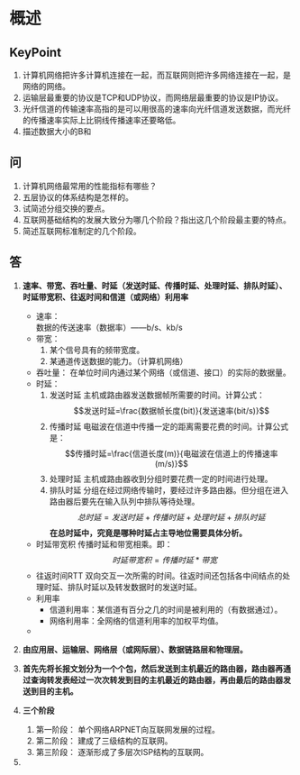 # 概述
## KeyPoint
1. 计算机网络把许多计算机连接在一起，而互联网则把许多网络连接在一起，是网络的网络。
2. 运输层最重要的协议是TCP和UDP协议，而网络层最重要的协议是IP协议。
3. 光纤信道的传输速率高指的是可以用很高的速率向光纤信道发送数据，而光纤的传播速率实际上比铜线传播速率还要略低。
4. 描述数据大小的B和
## 问
1. 计算机网络最常用的性能指标有哪些？  
2. 五层协议的体系结构是怎样的。
3. 试简述分组交换的要点。  
4. 互联网基础结构的发展大致分为哪几个阶段？指出这几个阶段最主要的特点。
5. 简述互联网标准制定的几个阶段。
## 答
1. **速率、带宽、吞吐量、时延（发送时延、传播时延、处理时延、排队时延）、时延带宽积、往返时间和信道（或网络）利用率**
    * 速率：  
        数据的传送速率（数据率）——b/s、kb/s  
    * 带宽：  
        1. 某个信号具有的频带宽度。
        2. 某通道传送数据的能力。（计算机网络）
    * 吞吐量：
        在单位时间内通过某个网络（或信道、接口）的实际的数据量。
    * 时延：
        1. 发送时延
            主机或路由器发送数据帧所需要的时间。计算公式：  
            $$发送时延=\frac{数据帧长度(bit)}{发送速率(bit/s)}$$
        2. 传播时延
            电磁波在信道中传播一定的距离需要花费的时间。计算公式是：  
            $$传播时延=\frac{信道长度(m)}{电磁波在信道上的传播速率(m/s)}$$
        3. 处理时延
            主机或路由器收到分组时要花费一定的时间进行处理。  
        4. 排队时延
            分组在经过网络传输时，要经过许多路由器。但分组在进入路由器后要先在输入队列中排队等待处理。 
        $$总时延 = 发送时延 + 传播时延 + 处理时延 + 排队时延$$ 
        **在总时延中，究竟是哪种时延占主导地位需要具体分析。**
    * 时延带宽积
        传播时延和带宽相乘。即：  
            $$时延带宽积 = 传播时延 * 带宽$$
    * 往返时间RTT
        双向交互一次所需的时间。往返时间还包括各中间结点的处理时延、排队时延以及转发数据时的发送时延。
    * 利用率
        * 信道利用率：某信道有百分之几的时间是被利用的（有数据通过）。
        * 网络利用率：全网络的信道利用率的加权平均值。
    * 

2. **由应用层、运输层、网络层（或网际层）、数据链路层和物理层。**
3. **首先先将长报文划分为一个个包，然后发送到主机最近的路由器，路由器再通过查询转发表经过一次次转发到目的主机最近的路由器，再由最后的路由器发送到目的主机。**
4. **三个阶段**
    1. 第一阶段：
        单个网络ARPNET向互联网发展的过程。  
    2. 第二阶段：
        建成了三级结构的互联网。
    3. 第三阶段：
        逐渐形成了多层次ISP结构的互联网。
5. 